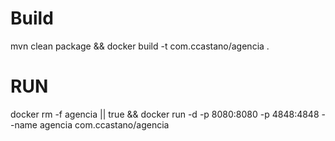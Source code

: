 # Build
mvn clean package && docker build -t com.ccastano/agencia .

# RUN

docker rm -f agencia || true && docker run -d -p 8080:8080 -p 4848:4848 --name agencia com.ccastano/agencia 